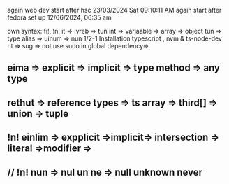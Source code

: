 again web dev start after hsc 23/03/2024 Sat 09:10:11 AM again start after fedora set up 12/06/2024, 06:35 am

own syntax:!fi!, !n!
it => ivreb => tun
int => variaable => array => object
tun => type alias => uinum => nun
1/2-1 Installation typescript , nvm & ts-node-dev
nt => sug => not use sudo in global dependency=>

## eima => explicit => implicit => type method => any type

## rethut => reference types => ts array => third[] => union => tuple

## !n! einlim => expplicit =>implicit=> intersection => literal =>modifier =>

## // !n! nun => nul un ne => null unknown never

